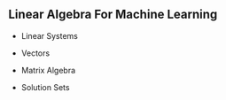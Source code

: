 ## Linear Algebra For Machine Learning


- Linear Systems

- Vectors

- Matrix Algebra

- Solution Sets
